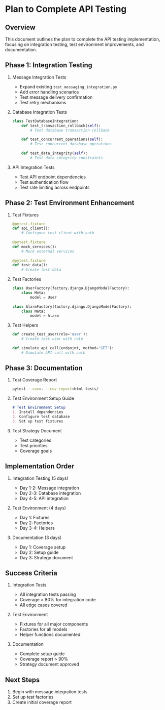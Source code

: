 # Plan to Complete API Testing

## Overview
This document outlines the plan to complete the API testing implementation, focusing on integration testing, test environment improvements, and documentation.

## Phase 1: Integration Testing
1. Message Integration Tests
   - Expand existing `test_messaging_integration.py`
   - Add error handling scenarios
   - Test message delivery confirmation
   - Test retry mechanisms

2. Database Integration Tests
   ```python
   class TestDatabaseIntegration:
       def test_transaction_rollback(self):
           # Test database transaction rollback
       
       def test_concurrent_operations(self):
           # Test concurrent database operations
           
       def test_data_integrity(self):
           # Test data integrity constraints
   ```

3. API Integration Tests
   - Test API endpoint dependencies
   - Test authentication flow
   - Test rate limiting across endpoints

## Phase 2: Test Environment Enhancement
1. Test Fixtures
   ```python
   @pytest.fixture
   def api_client():
       # Configure test client with auth
       
   @pytest.fixture
   def mock_services():
       # Mock external services
       
   @pytest.fixture
   def test_data():
       # Create test data
   ```

2. Test Factories
   ```python
   class UserFactory(factory.django.DjangoModelFactory):
       class Meta:
           model = User
           
   class AlarmFactory(factory.django.DjangoModelFactory):
       class Meta:
           model = Alarm
   ```

3. Test Helpers
   ```python
   def create_test_user(role='user'):
       # Create test user with role
       
   def simulate_api_call(endpoint, method='GET'):
       # Simulate API call with auth
   ```

## Phase 3: Documentation
1. Test Coverage Report
   ```bash
   pytest --cov=. --cov-report=html tests/
   ```

2. Test Environment Setup Guide
   ```markdown
   # Test Environment Setup
   1. Install dependencies
   2. Configure test database
   3. Set up test fixtures
   ```

3. Test Strategy Document
   - Test categories
   - Test priorities
   - Coverage goals

## Implementation Order
1. Integration Testing (5 days)
   - Day 1-2: Message integration
   - Day 2-3: Database integration
   - Day 4-5: API integration

2. Test Environment (4 days)
   - Day 1: Fixtures
   - Day 2: Factories
   - Day 3-4: Helpers

3. Documentation (3 days)
   - Day 1: Coverage setup
   - Day 2: Setup guide
   - Day 3: Strategy document

## Success Criteria
1. Integration Tests
   - All integration tests passing
   - Coverage > 80% for integration code
   - All edge cases covered

2. Test Environment
   - Fixtures for all major components
   - Factories for all models
   - Helper functions documented

3. Documentation
   - Complete setup guide
   - Coverage report > 90%
   - Strategy document approved

## Next Steps
1. Begin with message integration tests
2. Set up test factories
3. Create initial coverage report 
